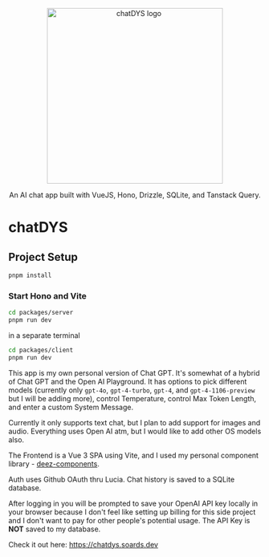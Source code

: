 <p align="center">
  <a href="https://chatdys.soards.dev" target="_blank">
    <picture>
      <source media="(prefers-color-scheme: dark)" srcset="./src/assets/img/chat-dys.svg">
      <source media="(prefers-color-scheme: light)" srcset="./src/assets/img/chat-dys-light.svg">
      <img alt="chatDYS logo" width="350" style="max-width: 100%;">
    </picture>
  </a>
</p>

<p align="center">
  An AI chat app built with VueJS, Hono, Drizzle, SQLite, and Tanstack Query.
</p>

# chatDYS

## Project Setup

```sh
pnpm install
```

### Start Hono and Vite

```sh
cd packages/server
pnpm run dev
```

in a separate terminal

```sh
cd packages/client
pnpm run dev
```

This app is my own personal version of Chat GPT. It's somewhat of a hybrid of Chat GPT and the Open AI Playground. It has options to pick different models (currently only `gpt-4o`, `gpt-4-turbo`, `gpt-4`, and `gpt-4-1106-preview` but I will be adding more), control Temperature, control Max Token Length, and enter a custom System Message.

Currently it only supports text chat, but I plan to add support for images and audio. Everything uses Open AI atm, but I would like to add other OS models also.

The Frontend is a Vue 3 SPA using Vite, and I used my personal component library - [deez-components](https://github.com/dys-org/deez-components).

Auth uses Github OAuth thru Lucia. Chat history is saved to a SQLite database.

After logging in you will be prompted to save your OpenAI API key locally in your browser because I don't feel like setting up billing for this side project and I don't want to pay for other people's potential usage. The API Key is **NOT** saved to my database.

Check it out here: https://chatdys.soards.dev
